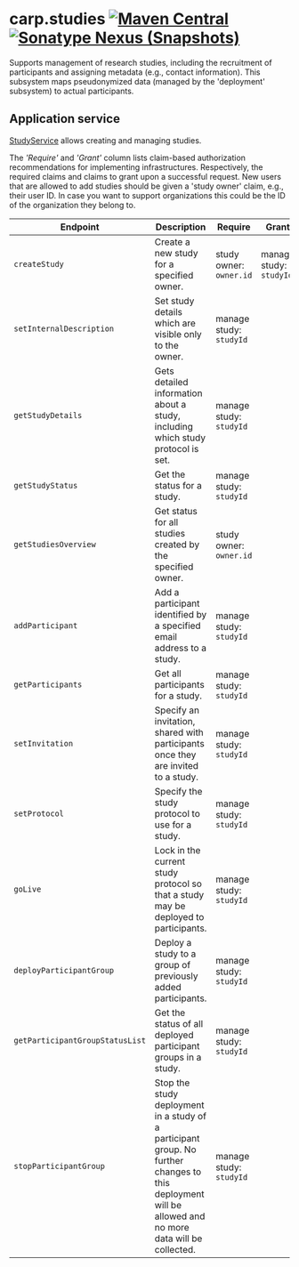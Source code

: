# carp.studies [![Maven Central](https://maven-badges.herokuapp.com/maven-central/dk.cachet.carp.studies/carp.studies.core/badge.svg?color=orange)](https://mvnrepository.com/artifact/dk.cachet.carp.studies) [![Sonatype Nexus (Snapshots)](https://img.shields.io/nexus/s/dk.cachet.carp.studies/carp.studies.core?server=https%3A%2F%2Foss.sonatype.org)](https://oss.sonatype.org/content/repositories/snapshots/dk/cachet/carp/studies/) 

Supports management of research studies, including the recruitment of participants and assigning metadata (e.g., contact information).
This subsystem maps pseudonymized data (managed by the 'deployment' subsystem) to actual participants.

## Application service

[StudyService](../carp.studies.core/src/commonMain/kotlin/dk/cachet/carp/studies/application/StudyService.kt) allows creating and managing studies.

The _'Require'_ and _'Grant'_ column lists claim-based authorization recommendations for implementing infrastructures.
Respectively, the required claims and claims to grant upon a successful request.
New users that are allowed to add studies should be given a 'study owner' claim, e.g., their user ID.
In case you want to support organizations this could be the ID of the organization they belong to.

| Endpoint | Description | Require | Grant |
| --- | --- | --- | --- |
| `createStudy` | Create a new study for a specified owner. | study owner: `owner.id` | manage study: `studyId` |
| `setInternalDescription` | Set study details which are visible only to the owner. | manage study: `studyId` | |
| `getStudyDetails` | Gets detailed information about a study, including which study protocol is set. | manage study: `studyId` | |
| `getStudyStatus` | Get the status for a study. | manage study: `studyId` | |
| `getStudiesOverview` | Get status for all studies created by the specified owner. | study owner: `owner.id` | |
| `addParticipant` | Add a participant identified by a specified email address to a study. | manage study: `studyId` | |
| `getParticipants` | Get all participants for a study. | manage study: `studyId` | |
| `setInvitation` | Specify an invitation, shared with participants once they are invited to a study. | manage study: `studyId` | |
| `setProtocol` | Specify the study protocol to use for a study. | manage study: `studyId` | |
| `goLive` | Lock in the current study protocol so that a study may be deployed to participants. | manage study: `studyId` | |
| `deployParticipantGroup` | Deploy a study to a group of previously added participants. | manage study: `studyId` | |
| `getParticipantGroupStatusList` | Get the status of all deployed participant groups in a study. | manage study: `studyId` | |
| `stopParticipantGroup` | Stop the study deployment in a study of a participant group. No further changes to this deployment will be allowed and no more data will be collected. | manage study: `studyId` | |